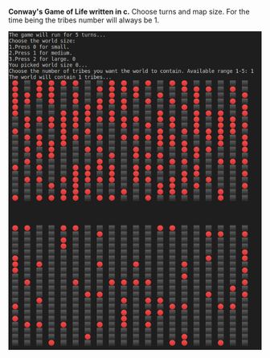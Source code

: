 **Conway's Game of Life written in c.**
Choose turns and map size. For the time being the tribes number will always be 1.


![Screenshot](sample.png)
